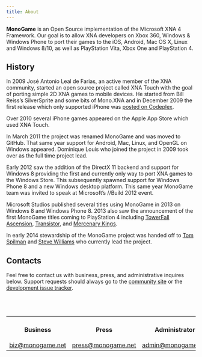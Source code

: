 ```yaml
---
title: About
---
```


**MonoGame** is an Open Source implementation of the Microsoft XNA 4 Framework. Our goal is to allow XNA developers on Xbox 360, Windows & Windows Phone to port their games to the iOS, Android, Mac OS X, Linux and Windows 8/10, as well as PlayStation Vita, Xbox One and PlayStation 4.

## History

In 2009 José Antonio Leal de Farias, an active member of the XNA community, started an open source project called XNA Touch with the goal of porting simple 2D XNA games to mobile devices. He started from Bill Reiss’s SilverSprite and some bits of Mono.XNA and in December 2009 the first release which only supported iPhone was [posted on Codeplex](https://web.archive.org/web/20140225023450/https://monogame.codeplex.com/releases/view/36738).

Over 2010 several iPhone games appeared on the Apple App Store which used XNA Touch.

In March 2011 the project was renamed MonoGame and was moved to GitHub. That same year support for Android, Mac, Linux, and OpenGL on Windows appeared. Dominique Louis who joined the project in 2009 took over as the full time project lead.

Early 2012 saw the addition of the DirectX 11 backend and support for Windows 8 providing the first and currently only way to port XNA games to the Windows Store. This subsequently spawned support for Windows Phone 8 and a new Windows desktop platform. This same year MonoGame team was invited to speak at Microsoft’s //Build 2012 event.

Microsoft Studios published several titles using MonoGame in 2013 on Windows 8 and Windows Phone 8. 2013 also saw the announcement of the first MonoGame titles coming to PlayStation 4 including [TowerFall Ascension](http://www.towerfall-game.com), [Transistor](http://supergiantgames.com/index.php/transistor/), and [Mercenary Kings](http://mercenarykings.com/).

In early 2014 stewardship of the MonoGame project was handed off to [Tom Spilman](https://github.com/tomspilman) and [Steve Williams](http://community.monogame.net/users/KonajuGames/activity) who currently lead the project.

## Contacts

Feel free to contact us with business, press, and administrative inquires below. Support requests should always go to the [community site](https://github.com/MonoGame/MonoGame/discussions) or the [development issue tracker](https://github.com/MonoGame/MonoGame/issues).
<br/>
<br/>
<br/>
<br/>
<center>
<table class="mg_borderless">
<tr>
<td>
<center>
<h4>Business</h4>
<a href="mailto:biz@monogame.net">biz@monogame.net</a>
</center>
</td>
<td>
<center>
<h4>Press</h4>
<a href="mailto:press@monogame.net">press@monogame.net</a>
</center>
</td>
<td>
<center>
<h4>Administrator</h4>
<a href="mailto:admin@monogame.net">admin@monogame.net</a>
</center>
</td>
</tr>
</table>
</center>

